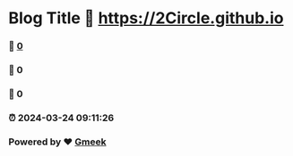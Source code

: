 # Blog Title :link: https://2Circle.github.io 
### :page_facing_up: [0](https://2Circle.github.io/tag.html) 
### :speech_balloon: 0 
### :hibiscus: 0 
### :alarm_clock: 2024-03-24 09:11:26 
### Powered by :heart: [Gmeek](https://github.com/Meekdai/Gmeek)
